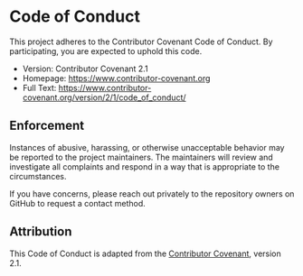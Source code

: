# Code of Conduct

This project adheres to the Contributor Covenant Code of Conduct. By participating, you are expected to uphold this code.

- Version: Contributor Covenant 2.1
- Homepage: https://www.contributor-covenant.org
- Full Text: https://www.contributor-covenant.org/version/2/1/code_of_conduct/

## Enforcement

Instances of abusive, harassing, or otherwise unacceptable behavior may be reported to the project maintainers. The maintainers will review and investigate all complaints and respond in a way that is appropriate to the circumstances.

If you have concerns, please reach out privately to the repository owners on GitHub to request a contact method.

## Attribution

This Code of Conduct is adapted from the [Contributor Covenant](https://www.contributor-covenant.org), version 2.1.
